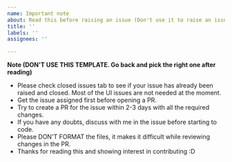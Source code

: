 ```yaml
---
name: Important note
about: Read this before raising an issue (Don't use it to raise an issue)
title: ''
labels: ''
assignees: ''

---
```


**Note (DON'T USE THIS TEMPLATE. Go back and pick the right one after reading)**
- Please check closed issues tab to see if your issue has already been raised and closed. Most of the UI issues are not needed at the moment.
- Get the issue assigned first before opening a PR.
- Try to create a PR for the issue within 2-3 days with all the required changes. 
- If you have any doubts, discuss with me in the issue before starting to code.
- Please DON'T FORMAT the files, it makes it difficult while reviewing changes in the PR.
- Thanks for reading this and showing interest in contributing :D
